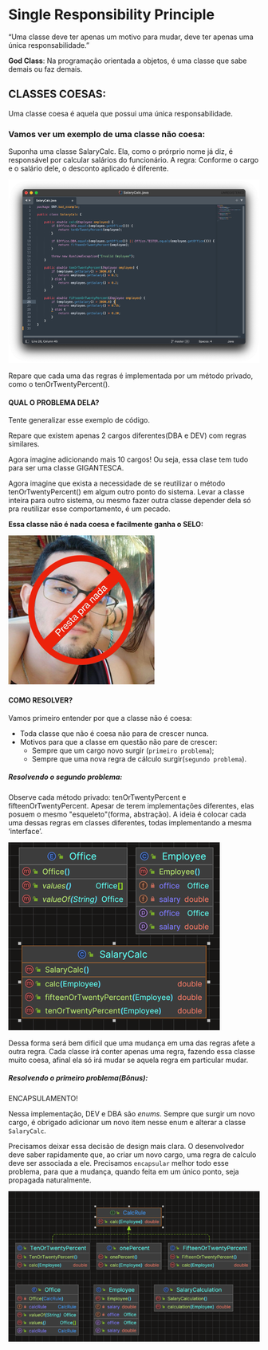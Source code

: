 # Single Responsibility Principle

“Uma classe deve ter apenas um motivo para mudar, deve ter apenas uma única responsabilidade.”

**God Class**: Na programação orientada a objetos, é uma classe que sabe demais ou faz demais.

## CLASSES COESAS:
Uma classe coesa é aquela que possui uma única responsabilidade.

### Vamos ver um exemplo de uma classe não coesa:

Suponha uma classe SalaryCalc. Ela, como o prórprio nome já diz, é responsável por calcular salários do funcionário.
A regra: Conforme o cargo e o salário dele, o desconto aplicado é diferente. 

![img.png](image/img.png)

Repare que cada uma das regras é implementada por um método privado, como o tenOrTwentyPercent().

#### QUAL O PROBLEMA DELA?

Tente generalizar esse exemplo de código.

Repare que existem apenas 2 cargos diferentes(DBA e DEV) com regras similares.

Agora imagine adicionando mais 10 cargos! Ou seja, essa clase tem tudo para ser uma classe GIGANTESCA.

Agora imagine que exista a necessidade de se reutilizar o método tenOrTwentyPercent() em algum outro ponto do sistema.
Levar a classe inteira para outro sistema, ou mesmo fazer outra classe depender dela só pra reutilizar esse comportamento,
é um pecado.

**Essa classe não é nada coesa e facilmente ganha o SELO:**

![img.png](image/prestapranada.png)

#### COMO RESOLVER?

Vamos primeiro entender por que a classe não é coesa:

- Toda classe que não é coesa não para de crescer nunca.
- Motivos para que a classe em questão não pare de crescer:
  - Sempre que um cargo novo surgir (`primeiro problema`);
  - Sempre que uma nova regra de cálculo surgir(`segundo problema`).

##### Resolvendo o segundo problema:

Observe cada método privado: tenOrTwentyPercent e fifteenOrTwentyPercent. Apesar de terem implementações diferentes, 
elas posuem o mesmo "esqueleto"(forma, abstração). A ideia é colocar cada uma dessas regras em classes diferentes, todas
implementando a mesma ‘interface’.

![img.png](image/baddiagram.png)

Dessa forma será bem dificil que uma mudança em uma das regras afete a outra regra.
Cada classe irá conter apenas uma regra, fazendo essa classe muito coesa, afinal ela só irá mudar se aquela regra em particular mudar.

##### Resolvendo o primeiro problema(Bônus):

ENCAPSULAMENTO!

Nessa implementação, DEV e DBA são *enums*. Sempre que surgir um novo cargo, é obrigado adicionar um novo item nesse enum
e alterar a classe `SalaryCalc`. 

Precisamos deixar essa decisão de design mais clara. O desenvolvedor deve saber rapidamente que, ao criar um novo cargo,
uma regra de calculo deve ser associada a ele. Precisamos `encapsular` melhor todo esse problema, para que a mudança, quando 
feita em um único ponto, seja propagada naturalmente. 

![img.png](image/gooddiagram.png)

